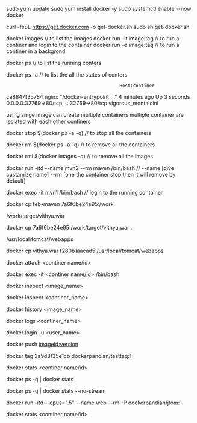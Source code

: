 sudo yum update
sudo yum install docker -y
sudo systemctl enable --now docker

curl -fsSL https://get.docker.com -o get-docker.sh
 sudo sh get-docker.sh



docker images  // to list the images
docker run -it image:tag // to run a continer and login to the container
docker run -d image:tag // to run a continer in a backgrond

docker ps // to list the running conters

docker ps -a // to list the all the states of conters

											  Host:continer
ca8847f35784   nginx     "/docker-entrypoint.…"   4 minutes ago   Up 3 seconds   0.0.0.0:32769->80/tcp, :::32769->80/tcp   vigorous_montalcini

using singe image can create multiple containers
multiple container are isolated with each other continers

docker stop $(docker ps -a -q) // to stop all the containers

docker rm $(docker ps -a -q) // to remove all the containers

docker rmi $(docker images  -q) // to remove all the images

docker run -itd --name mvn2 --rm maven /bin/bash  // --name [give custamize name] --rm [one the container stop then it will remove by default]

docker exec -it mvn1 /bin/bash  // login to the running container

docker cp feb-maven 7a6f6be24e95:/work

/work/target/vithya.war

docker cp 7a6f6be24e95:/work/target/vithya.war .

/usr/local/tomcat/webapps

docker cp vithya.war f280b1aacad5:/usr/local/tomcat/webapps

docker attach <continer name/id>

docker exec -it <continer name/id> /bin/bash

docker inspect <image_name>

docker inspect <continer_name>

docker history <image_name>

docker logs <continer_name>

docker login -u <user_name>

docker push <imageid:version>

docker tag 2a9d8f35e1cb dockerpandian/testtag:1

docker stats <continer name/id>

docker ps -q | docker stats

docker ps -q | docker stats --no-stream

docker run -itd --cpus=".5" --name web --rm -P dockerpandian/jtom:1

docker stats <continer name/id>
